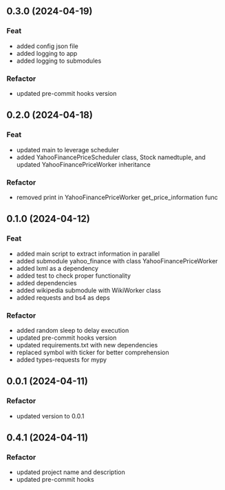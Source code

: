 ## 0.3.0 (2024-04-19)

### Feat

- added config json file
- added logging to app
- added logging to submodules

### Refactor

- updated pre-commit hooks version

## 0.2.0 (2024-04-18)

### Feat

- updated main to leverage scheduler
- added YahooFinancePriceScheduler class, Stock namedtuple, and updated YahooFinancePriceWorker inheritance

### Refactor

- removed print in YahooFinancePriceWorker get_price_information func

## 0.1.0 (2024-04-12)

### Feat

- added main script to extract information in parallel
- added submodule yahoo_finance with class YahooFinancePriceWorker
- added lxml as a dependency
- added test to check proper functionality
- added dependencies
- added wikipedia submodule with WikiWorker class
- added requests and bs4 as deps

### Refactor

- added random sleep to delay execution
- updated pre-commit hooks version
- updated requirements.txt with new dependencies
- replaced symbol with ticker for better comprehension
- added types-requests for mypy

## 0.0.1 (2024-04-11)

### Refactor

- updated version to 0.0.1

## 0.4.1 (2024-04-11)

### Refactor

- updated project name and description
- updated pre-commit hooks

